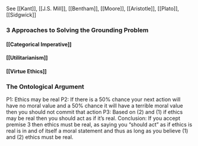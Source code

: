 See [[Kant]], [[J.S. Mill]], [[Bentham]], [[Moore]], [[Aristotle]], [[Plato]], [[Sidgwick]]

### 3 Approaches to Solving the Grounding Problem

#### [[Categorical Imperative]]

#### [[Utilitarianism]]

#### [[Virtue Ethics]]




### The Ontological Argument
P1: Ethics may be real
P2: If there is a 50% chance your next action will have no moral value and a 50% chance it will have a terrible moral value then you should not commit that action
P3: Based on (2) and (1) if ethics may be real then you should act as if it’s real.
Conclusion: If you accept premise 3 then ethics must be real, as saying you “should act” as if ethics is real is in and of itself a moral statement and thus as long as you believe (1) and (2) ethics must be real.